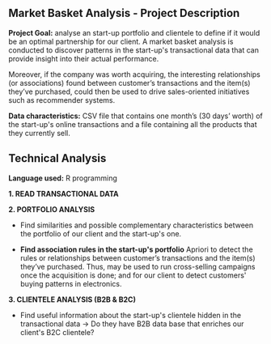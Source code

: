 ## Market Basket Analysis - Project Description

**Project Goal:** analyse an start-up portfolio and clientele to define if it would be an optimal partnership for our client. 
A market basket analysis is conducted to discover patterns in the start-up's transactional data that can provide insight into their actual performance.

Moreover, if the company was worth acquiring, the interesting relationships (or associations) found between customer’s transactions and the item(s) they’ve purchased, could then be used to drive sales-oriented initiatives such as recommender systems.


**Data characteristics:** CSV file that contains one month’s (30 days’ worth) of the start-up's online transactions and a file containing all the products that they currently sell.



## Technical Analysis
**Language used:** R programming 

**1. READ TRANSACTIONAL DATA**

**2. PORTFOLIO ANALYSIS** 
- Find similarities and possible complementary characteristics between the portfolio of our client and the start-up's one.

- **Find association rules in the start-up's portfolio** Apriori to detect the rules or relationships between customer’s transactions and the item(s) they’ve purchased. Thus, may be used to run cross-selling campaigns once the acquisition is done; and for our client to detect customers' buying patterns in electronics.

**3. CLIENTELE ANALYSIS (B2B & B2C)**
- Find useful information about the start-up's clientele hidden in the transactional data -> Do they have B2B data base that enriches our client's B2C clientele?
